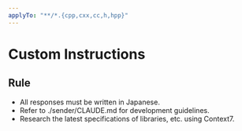```yaml
---
applyTo: "**/*.{cpp,cxx,cc,h,hpp}"
---
```


# Custom Instructions

## Rule

- All responses must be written in Japanese.
- Refer to ./sender/CLAUDE.md for development guidelines.
- Research the latest specifications of libraries, etc. using Context7.

